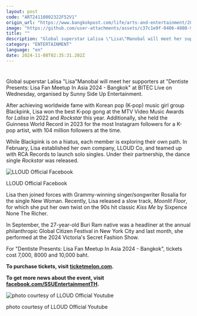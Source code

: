 ```yaml
---
layout: post
code: "ART24110802322F52V1"
origin_url: "https://www.bangkokpost.com/life/arts-and-entertainment/2898511/lisa-to-meet-fans-at-bitec-in-bangkok-next-week"
image: "https://github.com/user-attachments/assets/c37c1e9f-0406-4808-9b30-91c34913f6c2"
title: ""
description: "Global superstar Lalisa \"Lisa\"Manobal will meet her supporters at \"Dentiste Presents: Lisa Fan Meetup In Asia 2024 - Bangkok\" at BITEC Live on Wednesday, organised by Sunny Side Up Entertainment."
category: "ENTERTAINMENT"
language: "en"
date: 2024-11-08T02:35:31.202Z
---
```


# 

Global superstar Lalisa "Lisa"Manobal will meet her supporters at "Dentiste Presents: Lisa Fan Meetup In Asia 2024 - Bangkok" at BITEC Live on Wednesday, organised by Sunny Side Up Entertainment.

After achieving worldwide fame with Korean pop (K-pop) music girl group Blackpink, Lisa won the best K-pop gong at the MTV Video Music Awards for _Lalisa_ in 2022 and _Rockstar_ this year. Additionally, she held the Guinness World Record in 2023 for the most Instagram followers for a K-pop artist, with 104 million followers at the time.

While Blackpink is on a hiatus, each member is exploring their own path. In February, Lisa established her own company, LLOUD Co, and teamed up with RCA Records to launch solo singles. Under their partnership, the dance single _Rockstar_ was released.

![LLOUD Official Facebook](https://github.com/user-attachments/assets/a3cb8597-97a9-4a66-9bf3-33562fda1d51)

LLOUD Official Facebook

Lisa then joined forces with Grammy-winning singer/songwriter Rosalia for the single New Woman. Recently, Lisa released a slow track, _Moonlit Floor_, for which she put her own twist on the 90s hit classic _Kiss Me_ by Sixpence None The Richer.

In September, the 27-year-old Buri Ram native was a headliner at the annual philanthropic Global Citizen Festival in New York City and last month, she performed at the 2024 Victoria's Secret Fashion Show.

For "Dentiste Presents: Lisa Fan Meetup In Asia 2024 - Bangkok", tickets cost 7,000, 8000 and 10,000 baht.

**To purchase tickets, visit [ticketmelon.com](https://www.ticketmelon.com).**

**To get more news about the event, visit [facebook.com/SSUEntertainmentTH](https://www.facebook.com/SSUEntertainmentTH).**

![photo courtesy of LLOUD Official Youtube](https://github.com/user-attachments/assets/9b1ec424-78d4-4f3a-b6cf-414b8e22560b)

photo courtesy of LLOUD Official Youtube